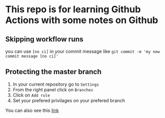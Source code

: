 # This repo is for learning Github Actions with some notes on Github

## Skipping workflow runs

you can use `[no ci]` in your commit message like `git commit -m 'my new commit message [no ci]'`

## Protecting the master branch

1. In your current repository go to `Settings`
2. From the right panel click on `Branches`
3. Click on `Add rule`
4. Set your prefered privilages on your prefered branch

You can also see this [link](https://cityofaustin.github.io/ctm-dev-workflow/protected-branches.html)

